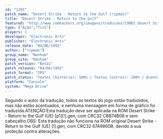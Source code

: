 ```yaml
---
id: "1291"
patch_name: "Desert Strike - Return to the Gulf (ripman)"
title: "Desert Strike - Return to the Gulf"
featured: "http://www.romhackers.org/imagens/traducoes/[SMD] Desert Strike - Return to the Gulf - ripman - 1.png"
type: ["Ação","Tiro"]
players: 1
developer: "Electronic Arts"
publisher: "Electronic Arts"
release_date: "04/06/1992"
author: ["ripman"]
group_name: "Nenhum"
group_site: "Nenhum"
patch_version: "Beta1"
patch_release: "04/06/1992"
patch_format: "IPS"
patch_status: "Textos (história): 100% / Textos (outros): 100% / Acentos: 0% / Gráficos: 0%"
platform: "Console"
system: "Mega Drive"
---
```


Segundo o autor da tradução, todos os textos do jogo estão traduzidos, mas não estão acentuados, e nenhuma mensagem em forma de gráfico foi traduzida.ATENÇÃO:Esta tradução deve ser aplicada na ROM Desert Strike - Return to the Gulf (UE) [p1][!].gen, com CRC32 CBB74B08 e sem cabeçalho.OBS: Esta tradução não funciona na ROM original Desert Strike - Return to the Gulf (UE) [!].gen, com CRC32 67A9860B, devido à sua proteção contra alterações.